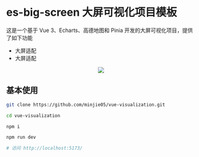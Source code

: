 # es-big-screen 大屏可视化项目模板

这是一个基于 Vue 3、Echarts、高德地图和 Pinia 开发的大屏可视化项目，提供了如下功能

- 大屏适配
- 大屏适配

<p align="middle">
	<img src="https://vangleer.github.io/vue-visualization/banner.gif" />
</p>

## 基本使用

```sh
git clone https://github.com/minjie05/vue-visualization.git

cd vue-visualization

npm i

npm run dev

# 访问 http://localhost:5173/
```
